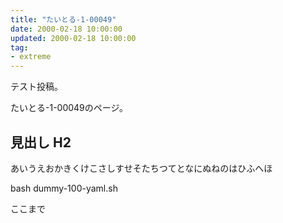 ```yaml
---
title: "たいとる-1-00049"
date: 2000-02-18 10:00:00
updated: 2000-02-18 10:00:00
tag:
- extreme
---
```


テスト投稿。

たいとる-1-00049のページ。


## 見出し H2

あいうえおかきくけこさしすせそたちつてとなにぬねのはひふへほ

bash dummy-100-yaml.sh


ここまで

